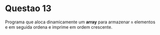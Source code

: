 # Questao 13

Programa que aloca dinamicamente um **array** para armazenar `n` elementos e em seguida ordena e imprime em ordem crescente.